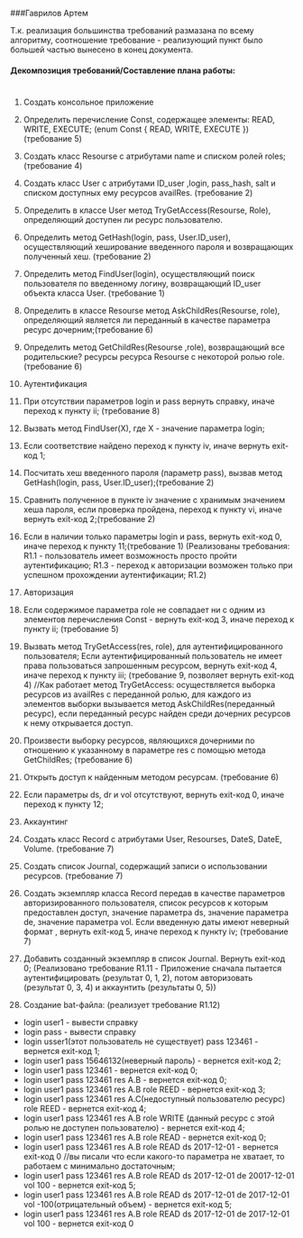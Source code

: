 ###Гаврилов Артем

Т.к. реализация большинства требований размазана по всему алгоритму, соотношение требование - реализующий пункт было большей частью вынесено в конец документа.

#### Декомпозиция требований/Составление плана работы: <h1>

 1.	Создать консольное приложение
 2.	Определить перечисление Const, содержащее элементы: READ, WRITE, EXECUTE; (enum Const { READ, WRITE, EXECUTE }) (требование 5)
 3.	Создать класс Resourse с атрибутами name и списком ролей roles<Const>; (требование 4)
 4.	Создать класс User с атрибутами  ID_user ,login, pass_hash, salt и списком доступных ему ресурсов availRes<Resourse>. (требование 2)
 5.	Определить в классе User метод TryGetAccess(Resourse, Role), определяющий доступен ли ресурс пользователю.
 6.	Определить метод GetHash(login, pass, User.ID_user), осуществляющий хеширование введенного пароля и возвращающих полученный хеш. (требование 2)
 7.	Определить метод FindUser(login), осуществляющий поиск пользователя по введенному логину, возвращающий ID_user объекта класса User. (требование 1)
 8.	Определить в классе Resourse метод AskChildRes(Resourse, role), определяющий является ли переданный в качестве параметра ресурс дочерним;(требование 6)
 9.	Определить метод GetChildRes(Resourse ,role), возвращающий все родительские? ресурсы ресурса Resourse с некоторой ролью role. (требование 6)
 10.	Аутентификация 
  10.	При отсутствии параметров login и pass вернуть справку, иначе переход к пункту ii; (требование 8)
  10.	Вызвать метод FindUser(X), где Х - значение параметра login;
  10.	Если соответствие найдено переход к пункту iv, иначе вернуть exit-код 1;
  10.	Посчитать хеш введенного пароля (параметр pass), вызвав метод GetHash(login, pass, User.ID_user);(требование 2)
  10.	Сравнить полученное в пункте iv значение с хранимым значением хеша пароля, если проверка пройдена, переход к пункту vi, иначе вернуть exit-код 2;(требование 2)
  10.	 Если в наличии только параметры login и pass, вернуть exit-код 0, иначе переход к пункту 11;(требование 1)
(Реализованы требования: R1.1 - пользователь имеет возможность просто пройти аутентификацию; R1.3 - переход к авторизации возможен только при успешном прохождении аутентификации; R1.2)
 11.	Авторизация 
  11.	Если содержимое параметра role не совпадает ни с одним из элементов перечисления Const - вернуть exit-код 3, иначе переход к пункту ii; (требование 5)
  11.	Вызвать метод TryGetAccess(res, role), для аутентифицированного пользователя; Если аутентифицированный пользователь не имеет права пользоваться запрошенным ресурсом, вернуть exit-код 4, иначе переход к пункту iii; (требование 9, позволяет вернуть exit-код 4)
//Как работает метод TryGetAccess: осуществляется выборка ресурсов из availRes с переданной ролью, для каждого из элементов выборки вызывается метод AskChildRes(переданный ресурс), если переданный ресурс найден среди дочерних ресурсов к нему открывается доступ.
  11.	Произвести выборку ресурсов, являющихся дочерними по отношению к указанному в параметре res с помощью метода GetChildRes; (требование 6)
  11.	Открыть доступ к найденным методом ресурсам. (требование 6)
  11.	Если параметры ds, dr и vol отсутствуют, вернуть exit-код 0, иначе переход к пункту 12;
 12.	Аккаунтинг 
  12.	Создать класс Record с атрибутами User, Resourses<Resorse>, DateS, DateE, Volume. (требование 7)
  12.	Создать список Journal<Record>, содержащий записи о использовании ресурсов. (требование 7)
  12.	Создать экземпляр класса Record передав в качестве параметров авторизированного пользователя, список ресурсов к которым предоставлен доступ, значение параметра ds, значение параметра de, значение параметра vol. Если введенную даты имеют неверный формат , вернуть exit-код 5, иначе переход к пункту iv;  (требование 7)
  12.	Добавить созданный экземпляр в список Journal.  Вернуть exit-код 0;
(Реализовано требование R1.11 - Приложение сначала пытается аутентифицировать (результат 0, 1, 2), потом авторизовать (результат 0, 3, 4) и аккаунтить (результаты 0, 5))

 13.	Создание bat-файла: (реализует требование R1.12)

* login user1 - вывести справку
* login pass - вывести справку
* login usser1(этот пользователь не существует) pass 123461 - вернется exit-код 1;
* login user1 pass 15646132(неверный пароль) - вернется exit-код 2;
* login user1 pass 123461 - вернется exit-код 0;
* login user1 pass 123461 res A.B - вернется exit-код 0;
* login user1 pass 123461 res A.B role REED -  вернется exit-код 3;
* login user1 pass 123461 res A.C(недоступный пользователю ресурс) role REED -  вернется exit-код 4;
* login user1 pass 123461 res A.B role WRITE (данный ресурс с этой ролью не доступен пользователю) -  вернется exit-код 4;
* login user1 pass 123461 res A.B role READ -  вернется exit-код 0;
* login user1 pass 123461 res A.B role READ ds 2017-12-01 -  вернется exit-код 0 //вы писали что если какого-то параметра не хватает, то работаем с минимально достаточным;
* login user1 pass 123461 res A.B role READ ds 2017-12-01 de 20017-12-01 vol 100   -  вернется exit-код 5;
* login user1 pass 123461 res A.B role READ ds 2017-12-01 de 2017-12-01 vol -100(отрицательный объем)   -  вернется exit-код 5;
* login user1 pass 123461 res A.B role READ ds 2017-12-01 de 2017-12-01 vol 100 - вернется exit-код 0



